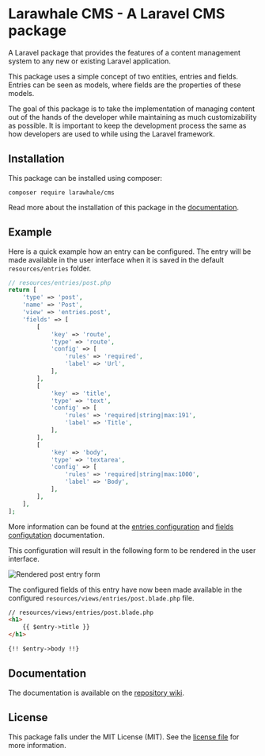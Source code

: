 # Larawhale CMS - A Laravel CMS package

A Laravel package that provides the features of a content management system to any new or existing Laravel application.

This package uses a simple concept of two entities, entries and fields. Entries can be seen as models, where fields are the properties of these models.

The goal of this package is to take the implementation of managing content out of the hands of the developer while maintaining as much customizability as possible. It is important to keep the development process the same as how developers are used to while using the Laravel framework.

## Installation

This package can be installed using composer:

```
composer require larawhale/cms
```

Read more about the installation of this package in the [documentation](https://github.com/larawhale/cms/wiki/Installation).

## Example

Here is a quick example how an entry can be configured. The entry will be made available in the user interface when it is saved in the default `resources/entries` folder.

```php
// resources/entries/post.php
return [
    'type' => 'post',
    'name' => 'Post',
    'view' => 'entries.post',
    'fields' => [
        [
            'key' => 'route',
            'type' => 'route',
            'config' => [
                'rules' => 'required',
                'label' => 'Url',
            ],
        ],
        [
            'key' => 'title',
            'type' => 'text',
            'config' => [
                'rules' => 'required|string|max:191',
                'label' => 'Title',
            ],
        ],
        [
            'key' => 'body',
            'type' => 'textarea',
            'config' => [
                'rules' => 'required|string|max:1000',
                'label' => 'Body',
            ],
        ],
    ],
];
```
More information can be found at the [entries configuration](https://github.com/larawhale/cms/wiki/Entry-configuration) and [fields configutation](https://github.com/larawhale/cms/wiki/Field-configuration) documentation.

This configuration will result in the following form to be rendered in the user interface.

![Rendered post entry form](https://user-images.githubusercontent.com/8861831/83181950-e2411780-a125-11ea-8660-27a7b7fe8930.png)

The configured fields of this entry have now been made available in the configured `resources/views/entries/post.blade.php` file.

```html
// resources/views/entries/post.blade.php
<h1>
    {{ $entry->title }}
</h1>

{!! $entry->body !!}
```



## Documentation

The documentation is available on the [repository wiki](https://github.com/larawhale/cms/wiki/Introduction).

## License

This package falls under the MIT License (MIT). See the [license file](https://github.com/larawhale/cms/blob/master/LICENSE) for more information.
